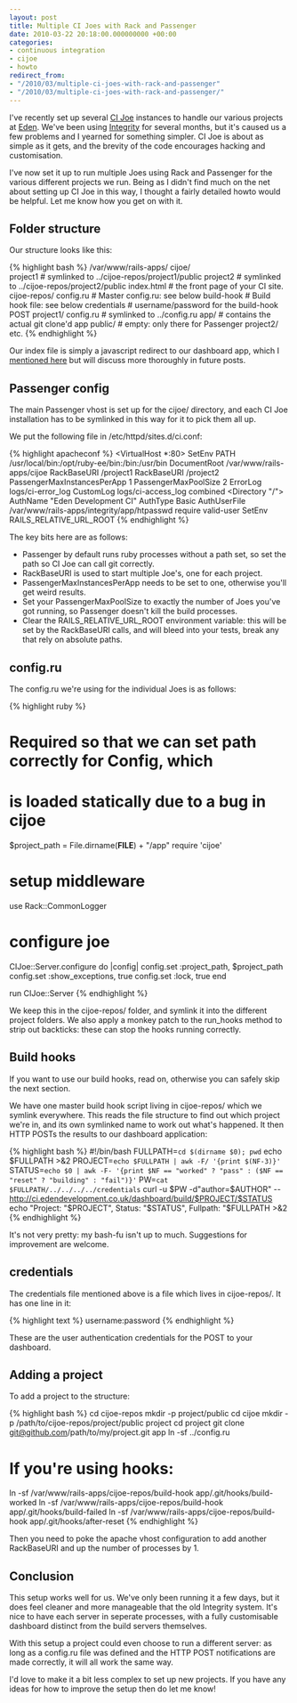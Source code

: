 ```yaml
---
layout: post
title: Multiple CI Joes with Rack and Passenger
date: 2010-03-22 20:18:00.000000000 +00:00
categories:
- continuous integration
- cijoe
- howto
redirect_from:
- "/2010/03/multiple-ci-joes-with-rack-and-passenger"
- "/2010/03/multiple-ci-joes-with-rack-and-passenger/"
---
```

I've recently set up several [CI Joe](http://github.com/defunkt/cijoe) instances to handle our various projects at [Eden](http://edendevelopment.co.uk). We've been using [Integrity](http://integrityapp.com) for several months, but it's caused us a few problems and I yearned for something simpler. CI Joe is about as simple as it gets, and the brevity of the code encourages hacking and customisation.

I've now set it up to run multiple Joes using Rack and Passenger for the various different projects we run. Being as I didn't find much on the net about setting up CI Joe in this way, I thought a fairly detailed howto would be helpful. Let me know how you get on with it.

## Folder structure

Our structure looks like this:

{% highlight bash %}
/var/www/rails-apps/
  cijoe/        
    project1    # symlinked to ../cijoe-repos/project1/public
    project2    # symlinked to ../cijoe-repos/project2/public
    index.html  # the front page of your CI site.
  cijoe-repos/
    config.ru   # Master config.ru: see below
    build-hook  # Build hook file: see below
    credentials # username/password for the build-hook POST
    project1/
      config.ru # symlinked to ../config.ru
      app/      # contains the actual git clone'd app
      public/   # empty: only there for Passenger
    project2/
      etc.
{% endhighlight %}

Our index file is simply a javascript redirect to our dashboard app, which I [mentioned here](/2010/03/radiating-stats-at-eden) but will discuss more thoroughly in future posts.

## Passenger config

The main Passenger vhost is set up for the cijoe/ directory, and each CI Joe installation has to be symlinked in this way for it to pick them all up.

We put the following file in /etc/httpd/sites.d/ci.conf:

{% highlight apacheconf %}
<VirtualHost *:80>
  SetEnv PATH /usr/local/bin:/opt/ruby-ee/bin:/bin:/usr/bin
  DocumentRoot /var/www/rails-apps/cijoe
  RackBaseURI /project1
  RackBaseURI /project2
  PassengerMaxInstancesPerApp 1 
  PassengerMaxPoolSize 2 
  ErrorLog logs/ci-error_log
  CustomLog logs/ci-access_log combined
  <Directory "/">
        AuthName "Eden Development CI"
        AuthType Basic
        AuthUserFile /var/www/rails-apps/integrity/app/htpasswd
        require valid-user
  </Directory>
  SetEnv RAILS_RELATIVE_URL_ROOT
</VirtualHost>
{% endhighlight %}

The key bits here are as follows:

* Passenger by default runs ruby processes without a path set, so set the path so CI Joe can call git correctly.
* RackBaseURI is used to start multiple Joe's, one for each project.
* PassengerMaxInstancesPerApp needs to be set to one, otherwise you'll get weird results.
* Set your PassengerMaxPoolSize to exactly the number of Joes you've got running, so Passenger doesn't kill the build processes.
* Clear the RAILS_RELATIVE_URL_ROOT environment variable: this will be set by the RackBaseURI calls, and will bleed into your tests, break any that rely on absolute paths.

## config.ru

The config.ru we're using for the individual Joes is as follows:

{% highlight ruby %}
# Required so that we can set path correctly for Config, which 
# is loaded statically due to a bug in cijoe
$project_path = File.dirname(__FILE__) + "/app"
require 'cijoe'

# setup middleware
use Rack::CommonLogger
# configure joe
CIJoe::Server.configure do |config|
  config.set :project_path, $project_path
  config.set :show_exceptions, true
  config.set :lock, true
end

run CIJoe::Server
{% endhighlight %}

We keep this in the cijoe-repos/ folder, and symlink it into the different project folders. We also apply a monkey patch to the run_hooks method to strip out backticks: these can stop the hooks running correctly.

## Build hooks

If you want to use our build hooks, read on, otherwise you can safely skip the next section.  

We have one master build hook script living in cijoe-repos/ which we symlink everywhere. This reads the file structure to find out which project we're in, and its own symlinked name to work out what's happened. It then HTTP POSTs the results to our dashboard application:

{% highlight bash %}
#!/bin/bash
FULLPATH=`cd $(dirname $0); pwd`
echo $FULLPATH >&2
PROJECT=`echo $FULLPATH | awk -F/ '{print $(NF-3)}'`
STATUS=`echo $0 | awk -F- '{print $NF == "worked" ? "pass" : ($NF == "reset" ? "building" : "fail")}'`
PW=`cat $FULLPATH/../../../../credentials`
curl -u $PW -d"author=$AUTHOR" -- http://ci.edendevelopment.co.uk/dashboard/build/$PROJECT/$STATUS
echo "Project: "$PROJECT", Status: "$STATUS", Fullpath: "$FULLPATH >&2
{% endhighlight %}

It's not very pretty: my bash-fu isn't up to much. Suggestions for improvement are welcome.

## credentials

The credentials file mentioned above is a file which lives in cijoe-repos/. It has one line in it:

{% highlight text %}
username:password
{% endhighlight %}

These are the user authentication credentials for the POST to your dashboard.

## Adding a project

To add a project to the structure:

{% highlight bash %}
cd cijoe-repos
mkdir -p project/public
cd cijoe
mkdir -p /path/to/cijoe-repos/project/public project
cd project
git clone git@github.com/path/to/my/project.git app
ln -sf ../config.ru
# If you're using hooks:
ln -sf /var/www/rails-apps/cijoe-repos/build-hook app/.git/hooks/build-worked
ln -sf /var/www/rails-apps/cijoe-repos/build-hook app/.git/hooks/build-failed
ln -sf /var/www/rails-apps/cijoe-repos/build-hook app/.git/hooks/after-reset
{% endhighlight %}

Then you need to poke the apache vhost configuration to add another RackBaseURI and up the number of processes by 1.

## Conclusion

This setup works well for us. We've only been running it a few days, but it does feel cleaner and more manageable that the old Integrity system. It's nice to have each server in seperate processes, with a fully customisable dashboard distinct from the build servers themselves.

With this setup a project could even choose to run a different server: as long as a config.ru file was defined and the HTTP POST notifications are made correctly, it will all work the same way. 

I'd love to make it a bit less complex to set up new projects. If you have any ideas for how to improve the setup then do let me know!
